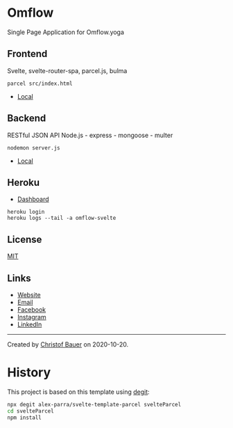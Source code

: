 # Omflow

Single Page Application for Omflow.yoga


## Frontend

Svelte, svelte-router-spa, parcel.js, bulma

```
parcel src/index.html
```

- [Local](http://localhost:1234)


## Backend

RESTful JSON API
Node.js - express - mongoose - multer

```
nodemon server.js
```

- [Local](http://localhost:5000)


## Heroku

- [Dashboard](https://omflow-svelte.herokuapp.com/)

```
heroku login
heroku logs --tail -a omflow-svelte
```


## License
[MIT](https://choosealicense.com/licenses/mit/)


## Links

- [Website](https://www.omflow.yoga/)
- [Email](mailto:inspire@omflow.yoga)
- [Facebook](https://www.facebook.com/omflowinspires)
- [Instagram](https://www.instagram.com/omflow.yoga/)
- [LinkedIn](https://www.linkedin.com/company/omflow)



---

Created by [Christof Bauer](https://github.com/Existenziell) on 2020-10-20.



# History

This project is based on this template using [degit](https://github.com/Rich-Harris/degit):

```bash
npx degit alex-parra/svelte-template-parcel svelteParcel
cd svelteParcel
npm install
```


